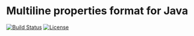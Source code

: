 # Multiline properties format for Java
[![Build Status](https://travis-ci.org/mprops/mprops-java.svg?branch=master)](https://travis-ci.org/mprops/mprops-java) [![License](https://img.shields.io/badge/License-Apache%202.0-blue.svg)](https://opensource.org/licenses/Apache-2.0)
